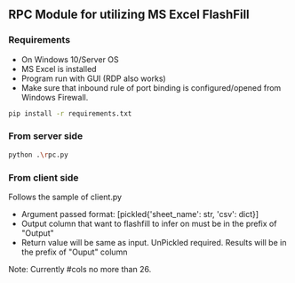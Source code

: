 ## RPC Module for utilizing MS Excel FlashFill

### Requirements
- On Windows 10/Server OS
- MS Excel is installed
- Program run with GUI (RDP also works)
- Make sure that inbound rule of port binding is configured/opened from Windows Firewall.

```sh
pip install -r requirements.txt
```

### From server side
```sh
python .\rpc.py
```

### From client side
Follows the sample of client.py
- Argument passed format: [pickled{'sheet_name': str, 'csv': dict}]
- Output column that want to flashfill to infer on must be in the prefix of "Output"
- Return value will be same as input. UnPickled required. Results will be in the prefix of "Ouput" column

Note: Currently #cols no more than 26.